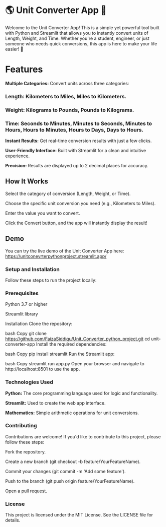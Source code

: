 # 🌎 Unit Converter App 📏
Welcome to the Unit Converter App! This is a simple yet powerful tool built with Python and Streamlit that allows you to instantly convert units of Length, Weight, and Time. Whether you're a student, engineer, or just someone who needs quick conversions, this app is here to make your life easier! 🚀

# Features
**Multiple Categories:** Convert units across three categories:

### Length: Kilometers to Miles, Miles to Kilometers.

### Weight: Kilograms to Pounds, Pounds to Kilograms.

### Time: Seconds to Minutes, Minutes to Seconds, Minutes to Hours, Hours to Minutes, Hours to Days, Days to Hours.

 **Instant Results:** Get real-time conversion results with just a few clicks.

**User-Friendly Interface:** Built with Streamlit for a clean and intuitive experience.

**Precision:** Results are displayed up to 2 decimal places for accuracy.

## How It Works
Select the category of conversion (Length, Weight, or Time).

Choose the specific unit conversion you need (e.g., Kilometers to Miles).

Enter the value you want to convert.

Click the Convert button, and the app will instantly display the result!

## Demo
You can try the live demo of the Unit Converter App here:
https://unitconevrterpythonproject.streamlit.app/

### Setup and Installation
Follow these steps to run the project locally:

### Prerequisites
Python 3.7 or higher

Streamlit library

Installation
Clone the repository:

bash
Copy
git clone https://github.com/FaizaSiddiqu/Unit_Converter_python_project.git
cd unit-converter-app
Install the required dependencies:

bash
Copy
pip install streamlit
Run the Streamlit app:

bash
Copy
streamlit run app.py
Open your browser and navigate to http://localhost:8501 to use the app.

### Technologies Used
**Python:** The core programming language used for logic and functionality.

**Streamlit:** Used to create the web app interface.

**Mathematics:** Simple arithmetic operations for unit conversions.

### Contributing
Contributions are welcome! If you'd like to contribute to this project, please follow these steps:

Fork the repository.

Create a new branch (git checkout -b feature/YourFeatureName).

Commit your changes (git commit -m 'Add some feature').

Push to the branch (git push origin feature/YourFeatureName).

Open a pull request.

### License
This project is licensed under the MIT License. See the LICENSE file for details.
